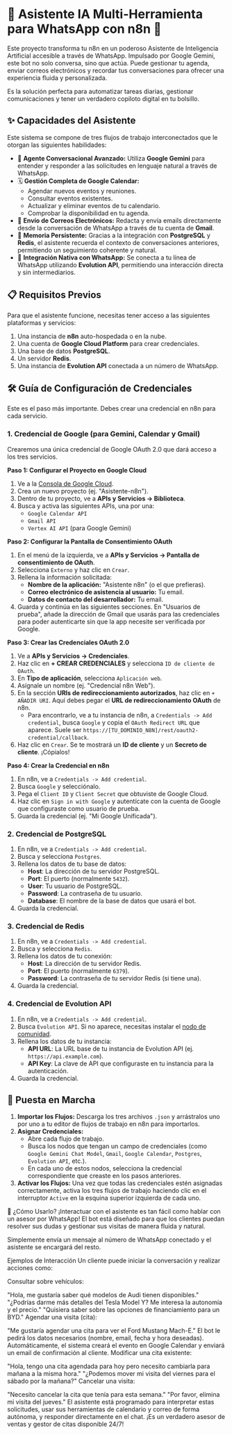 # 🚀 Asistente IA Multi-Herramienta para WhatsApp con n8n 🚀

Este proyecto transforma tu n8n en un poderoso Asistente de Inteligencia Artificial accesible a través de WhatsApp. Impulsado por Google Gemini, este bot no solo conversa, sino que actúa. Puede gestionar tu agenda, enviar correos electrónicos y recordar tus conversaciones para ofrecer una experiencia fluida y personalizada.

Es la solución perfecta para automatizar tareas diarias, gestionar comunicaciones y tener un verdadero copiloto digital en tu bolsillo.

## ✨ Capacidades del Asistente

Este sistema se compone de tres flujos de trabajo interconectados que le otorgan las siguientes habilidades:

- 🤖 **Agente Conversacional Avanzado:** Utiliza **Google Gemini** para entender y responder a las solicitudes en lenguaje natural a través de WhatsApp.
- 🗓️ **Gestión Completa de Google Calendar:**
  - Agendar nuevos eventos y reuniones.
  - Consultar eventos existentes.
  - Actualizar y eliminar eventos de tu calendario.
  - Comprobar la disponibilidad en tu agenda.
- 📧 **Envío de Correos Electrónicos:** Redacta y envía emails directamente desde la conversación de WhatsApp a través de tu cuenta de **Gmail**.
- 🧠 **Memoria Persistente:** Gracias a la integración con **PostgreSQL** y **Redis**, el asistente recuerda el contexto de conversaciones anteriores, permitiendo un seguimiento coherente y natural.
- 📱 **Integración Nativa con WhatsApp:** Se conecta a tu línea de WhatsApp utilizando **Evolution API**, permitiendo una interacción directa y sin intermediarios.

## 📋 Requisitos Previos

Para que el asistente funcione, necesitas tener acceso a las siguientes plataformas y servicios:

1.  Una instancia de **n8n** auto-hospedada o en la nube.
2.  Una cuenta de **Google Cloud Platform** para crear credenciales.
3.  Una base de datos **PostgreSQL**.
4.  Un servidor **Redis**.
5.  Una instancia de **Evolution API** conectada a un número de WhatsApp.

## 🛠️ Guía de Configuración de Credenciales

Este es el paso más importante. Debes crear una credencial en n8n para cada servicio.

### 1. Credencial de Google (para Gemini, Calendar y Gmail)

Crearemos una única credencial de Google OAuth 2.0 que dará acceso a los tres servicios.

**Paso 1: Configurar el Proyecto en Google Cloud**

1.  Ve a la [Consola de Google Cloud](https://console.cloud.google.com/).
2.  Crea un nuevo proyecto (ej. "Asistente-n8n").
3.  Dentro de tu proyecto, ve a **APIs y Servicios -> Biblioteca**.
4.  Busca y activa las siguientes APIs, una por una:
    - `Google Calendar API`
    - `Gmail API`
    - `Vertex AI API` (para Google Gemini)

**Paso 2: Configurar la Pantalla de Consentimiento OAuth**

1.  En el menú de la izquierda, ve a **APIs y Servicios -> Pantalla de consentimiento de OAuth**.
2.  Selecciona `Externo` y haz clic en `Crear`.
3.  Rellena la información solicitada:
    - **Nombre de la aplicación:** "Asistente n8n" (o el que prefieras).
    - **Correo electrónico de asistencia al usuario:** Tu email.
    - **Datos de contacto del desarrollador:** Tu email.
4.  Guarda y continúa en las siguientes secciones. En "Usuarios de prueba", añade la dirección de Gmail que usarás para las credenciales para poder autenticarte sin que la app necesite ser verificada por Google.

**Paso 3: Crear las Credenciales OAuth 2.0**

1.  Ve a **APIs y Servicios -> Credenciales**.
2.  Haz clic en **+ CREAR CREDENCIALES** y selecciona `ID de cliente de OAuth`.
3.  En **Tipo de aplicación**, selecciona `Aplicación web`.
4.  Asígnale un nombre (ej. "Credencial n8n Web").
5.  En la sección **URIs de redireccionamiento autorizados**, haz clic en `+ AÑADIR URI`. Aquí debes pegar el **URL de redireccionamiento OAuth** de n8n.
    - Para encontrarlo, ve a tu instancia de n8n, a `Credentials -> Add credential`, busca `Google` y copia el `OAuth Redirect URL` que aparece. Suele ser `https://[TU_DOMINIO_N8N]/rest/oauth2-credential/callback`.
6.  Haz clic en `Crear`. Se te mostrará un **ID de cliente** y un **Secreto de cliente**. ¡Cópialos!

**Paso 4: Crear la Credencial en n8n**

1.  En n8n, ve a `Credentials -> Add credential`.
2.  Busca `Google` y selecciónalo.
3.  Pega el `Client ID` y `Client Secret` que obtuviste de Google Cloud.
4.  Haz clic en `Sign in with Google` y autentícate con la cuenta de Google que configuraste como usuario de prueba.
5.  Guarda la credencial (ej. "Mi Google Unificada").

### 2. Credencial de PostgreSQL

1.  En n8n, ve a `Credentials -> Add credential`.
2.  Busca y selecciona `Postgres`.
3.  Rellena los datos de tu base de datos:
    - **Host**: La dirección de tu servidor PostgreSQL.
    - **Port**: El puerto (normalmente `5432`).
    - **User**: Tu usuario de PostgreSQL.
    - **Password**: La contraseña de tu usuario.
    - **Database**: El nombre de la base de datos que usará el bot.
4.  Guarda la credencial.

### 3. Credencial de Redis

1.  En n8n, ve a `Credentials -> Add credential`.
2.  Busca y selecciona `Redis`.
3.  Rellena los datos de tu conexión:
    - **Host**: La dirección de tu servidor Redis.
    - **Port**: El puerto (normalmente `6379`).
    - **Password**: La contraseña de tu servidor Redis (si tiene una).
4.  Guarda la credencial.

### 4. Credencial de Evolution API

1.  En n8n, ve a `Credentials -> Add credential`.
2.  Busca `Evolution API`. Si no aparece, necesitas instalar el [nodo de comunidad](https://www.npmjs.com/package/n8n-nodes-evolution-api).
3.  Rellena los datos de tu instancia:
    - **API URL**: La URL base de tu instancia de Evolution API (ej. `https://api.example.com`).
    - **API Key**: La clave de API que configuraste en tu instancia para la autenticación.
4.  Guarda la credencial.

## 🚀 Puesta en Marcha

1.  **Importar los Flujos:** Descarga los tres archivos `.json` y arrástralos uno por uno a tu editor de flujos de trabajo en n8n para importarlos.
2.  **Asignar Credenciales:**
    - Abre cada flujo de trabajo.
    - Busca los nodos que tengan un campo de credenciales (como `Google Gemini Chat Model`, `Gmail`, `Google Calendar`, `Postgres`, `Evolution API`, etc.).
    - En cada uno de estos nodos, selecciona la credencial correspondiente que creaste en los pasos anteriores.
3.  **Activar los Flujos:** Una vez que todas las credenciales estén asignadas correctamente, activa los tres flujos de trabajo haciendo clic en el interruptor `Active` en la esquina superior izquierda de cada uno.

💬 ¿Cómo Usarlo?
¡Interactuar con el asistente es tan fácil como hablar con un asesor por WhatsApp! El bot está diseñado para que los clientes puedan resolver sus dudas y gestionar sus visitas de manera fluida y natural.

Simplemente envía un mensaje al número de WhatsApp conectado y el asistente se encargará del resto.

Ejemplos de Interacción
Un cliente puede iniciar la conversación y realizar acciones como:

Consultar sobre vehículos:

"Hola, me gustaría saber qué modelos de Audi tienen disponibles."
"¿Podrías darme más detalles del Tesla Model Y? Me interesa la autonomía y el precio."
"Quisiera saber sobre las opciones de financiamiento para un BYD."
Agendar una visita (cita):

"Me gustaría agendar una cita para ver el Ford Mustang Mach-E."
El bot le pedirá los datos necesarios (nombre, email, fecha y hora deseadas).
Automáticamente, el sistema creará el evento en Google Calendar y enviará un email de confirmación al cliente.
Modificar una cita existente:

"Hola, tengo una cita agendada para hoy pero necesito cambiarla para mañana a la misma hora."
"¿Podemos mover mi visita del viernes para el sábado por la mañana?"
Cancelar una visita:

"Necesito cancelar la cita que tenía para esta semana."
"Por favor, elimina mi visita del jueves."
El asistente está programado para interpretar estas solicitudes, usar sus herramientas de calendario y correo de forma autónoma, y responder directamente en el chat. ¡Es un verdadero asesor de ventas y gestor de citas disponible 24/7!